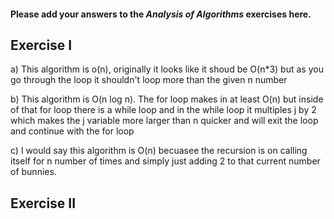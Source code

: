 #### Please add your answers to the ***Analysis of  Algorithms*** exercises here.

## Exercise I

a) This algorithm is o(n), originally it looks like it shoud be O(n*3) but as you go through the loop it shouldn't loop more than the given n number


b) This algorithm is O(n log n). The for loop makes in at least O(n) but inside of that for loop there is a while loop and in the while loop it multiples j by 2 which makes 
the j variable more larger than n quicker and will exit the loop and continue with the for loop 


c) I would say this algorithm is O(n) becuasee the recursion is on calling itself for n number of times and simply just adding 2 to that current number of bunnies.

## Exercise II


